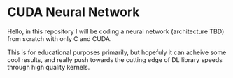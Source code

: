 # CUDA Neural Network

Hello, in this repository I will be coding a neural network (architecture TBD) from scratch with only C and CUDA.

This is for educational purposes primarily, but hopefuly it can acheive some cool results, and really push towards
the cutting edge of DL library speeds through high quality kernels.
